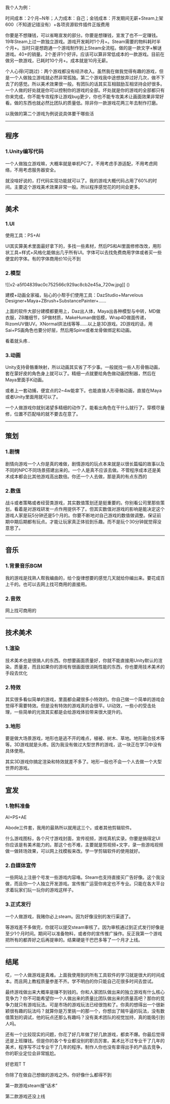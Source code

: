 



我个人为例：

时间成本：2个月~N年；人力成本：自己；金钱成本：开发期间无薪+Steam上架600（不知道记错没有）+各项资源软件插件正版费用

你要是不想赚钱，可以省略宣发的部分。你要是想赚钱，宣发了也不一定赚钱。19年Steam上过一款独立游戏。游戏开发耗时1个月+。Steam需要的物料耗时半个月+。当时只是想跑通一个游戏制作到上Steam全流程。做的是一款文字+解谜游戏。40+的销量。2个差评1个好评。应该可以算非常低成本的一款游戏。目前在做另一款游戏，已耗时10个月+。成本就是10月无薪。

个人心得(可跳过)：两个游戏都没有经济收入。虽然我在做我觉得有趣的游戏，但是一个人做独立游戏就必然非常孤独。第二个游戏我中途想放弃过好几次，做不下去了的感觉。所以美术效果很一般。有团队的话其实互相鼓励互相坚持会好很多。一个人做的好处就是你可以控制你的游戏的全部。坏处就是你的游戏的全部都只有你来完成，你不能专攻程序让游戏bug更少，你也不能专攻美术让画面效果非常好看。做的东西也就必然比团队的质量低。除非你一款游戏花两三年去制作打磨。

以我做的第二个游戏为例说说具体要干哪些活



---

## 程序

### 1.Unity编写代码

一个人做独立游戏嘛，大概率就是单机PC了。不用考虑手游适配，不用考虑网络，不用考虑服务器安全。

就没啥好说的，打代码实现功能就可以了。我的游戏大概代码占用了60%的时间。主要这个游戏美术效果非常一般。所以程序感觉花的时间会更多。



---

## 美术

### 1.UI

使用工具：PS+AI

UI其实算美术里面最好拿下的，多找一些素材，然后PS和AI里面修修改改，用形状工具+样式+风格化能做出几乎所有UI。字体可以去找免费商用字体或者买一些便宜的字体。有的字体商用价10元不到

### 2.模型

![[v2-a5f04839ac0c752566c929ac8cb2e45a_720w.jpg]]
()

建模+动画全家福，贴心的小帮手们使用工具：DazStudio+Marvelous Designer+Maya+ZBrush+SubstancePainter+......

上面的软件大部分建模都要用上，Daz出人体，Maya出各种模型与中转，MD做衣服，ZB雕细节，SP做材质，MakeHuman做低模，Wrap4D做面传递，RizomUV做UV。XNormal烘法线等等......以上是3D游戏。2D游戏的话，用Sai+PS画角色也要分好层，然后用Spine或者龙骨做绑定和动画。

看着就头疼..

### 3.动画

Unity支持骨骼重映射，所以动画其实省了不少事。一般就找一些人形骨骼动画，套在蒙好皮的角色身上就可以了。精细一点就要给角色做动画控制器，然后在Maya里面手K动画。

或者上一套动捕，便宜点的2~4w能拿下。也能直接人形骨骼动画，直接在Maya或者Unity里面用就可以了。

一个人做游戏你就别渴望多精细的动作了。能看出角色在干什么就行了。穿模尽量修，位置不匹配啥的就不要去在意了。



---

## 策划

### 1.剧情

剧情向游戏一个人你是真的难做，剧情游戏的玩点本来就是以很长篇幅的故事以及不同的NPC不同场景搭建出来的。一个人是真不应该去做。不管程序成本还是美术成本都会比其他游戏高出数倍。你还一个人去做，那是真的有点东西的

### 2.数值

战斗或者策略或者经营类游戏，其实数值策划还是挺重要的。你别看公司里那些策划，看着是对游戏研发一点作用提供不了。但其实数值对游戏的影响是能决定这个游戏人家是玩5分钟还是5个月的。你要不断地对自己游戏的数值做调整。保证前期中期后期都有玩点。才能让玩家真正体验到乐趣。而不是玩个30分钟就觉得没意思了。



---

## 音乐

### 1.背景音乐BGM

我的游戏是找熟人帮我编曲的，给个旋律想要的感觉几天就给你编出来。要花成百上千的。也可以去网上找可商用的直接用。

### 2.音效

网上找可商用的



---

## 技术美术

### 1.渲染

技术美术也是很搞人的东西。你想要画面质量好，你就不能直接用Unity默认的渲染。质量差，而且如果你的游戏有很画面很消耗性能的东西，你也要用技术美术的手段去优化

### 2.特效

其实很多看似简单的游戏，里面都会藏很多小特效的。你自己做一个简单的游戏会觉得不需要特效。但是没有特效的游戏真的会很平。UI动效，一些小的受击处理，一些简单的光效其实都是会给游戏体验带来很大提升的。

### 3.地形

要是做大场景游戏，地形也是逃不开的难点，植被、树木、草地。地形融合技术等等。3D游戏就是头疼。因为我没有做过大型世界的游戏，这一块正在学习中没有具体使用。

其实3D游戏你搞定渲染和特效就差不多了。地形一般也不会一个人去做一个大型世界的游戏。



---

## 宣发

### 1.物料准备

AI+PS+AE

Abode三件套，我用的最熟所以就用这三个。或者其他剪辑软件。

什么游戏图标，各个尺寸游戏封面，宣传视频，游戏真机实录。你要是搞得定UI你应该是有美术能力的。那这个也不难，主要就是剪视频+文字，录一些游戏视频做一做转场效果，可以网上找模板来改。学一学剪辑软件的使用就好。

### 2.自媒体宣传

一些网站上注册个号发一些游戏内容咯。Steam也支持直接买广告好像。这个我没做，而且你一个人独立开发游戏。宣传推广运营你肯定也不专业。只能在各大平台求着玩家们玩一玩你的游戏这样子。

### 3.正式发行

一个人做游戏，我赌你必上steam。因为好像没别的发行渠道了。

等游戏差不多做完，你就可以提交steam审核了。因为审核通过到正式发行好像是至少1个月时间。期间可以准备物料，或者你的宣传推广操作。反正我第一个游戏把所有的都弄好之后再提审的。结果硬是干巴巴多等了一个月才上线。



---

## 结尾

哎，一个人做游戏是真难。上面我使用到的所有工具软件的学习就是很大的时间成本。而且网上教程质量参差不齐。学不明白的你只能自己花很多时间去尝试。

最终游戏做出来大概率是赚不到钱的。你和人家团队做出来的独立游戏有什么核心竞争力？你不可能希望你一个人做出来的质量比团队做出来的质量高吧？那你的竞争力就只有游戏玩法。可是市场的游戏玩法已经很饱和了。你真的想得出一个很新颖很有趣的玩法吗？就算你是万里挑一的那一个，你想出了贼牛逼的玩法，没有数值策划的调试，他的玩点还那么有趣吗？没有美术团队的视觉加持，真的能吸引到人吗。

还有一个比较现实的问题，你花了好几年做了好几款游戏，都卖不爆。你最后觉得还是上班赚钱。但是你的各个专业都没别的职员厉害。美术比不过专业干了几年的美术，程序写不过专业干了几年的程序。制作人你也没有拿得出手的产品去竞争，你的职业定位会非常尴尬。

好悲观T T

你除了在做自己想做的游戏之外。你好像什么都得不到

第一款游戏steam搜“话术”

第二款游戏还没上线





